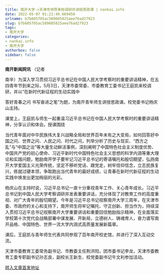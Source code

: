 ```yaml
---
title: 南开大学->天津市领导来校调研并讲授思政课 | nankai.info
date: 2022-05-07 01:21:49.669450
urlname: b7b605f05ac589605825aee76ad27923
slug: b7b605f05ac589605825aee76ad27923
tags: 
- 南开大学
categories:
- nankai.info
- 南开大学
authorbox: false
sidebar: false
---
```

**南开新闻网讯** （记者

南辛）为深入学习贯彻习近平总书记在中国人民大学考察时的重要讲话精神，在五四青年节到来之际，5月3日，天津市委常委、市委教育工委书记王庭凯来校调研，并以“在新时代新征程的生动实践中

答好青春之问 书写奋进之笔”为题，为南开青年师生讲授思政课。校党委书记杨庆山主持。

课堂上，王庭凯与师生一起重温习近平总书记在中国人民大学考察时的重要讲话精神，分享认识和体会。授课围绕
<!--more-->
当代青年面对中华民族伟大复兴战略全局和世界百年未有之大变局，如何回答好中国之问、世界之问、人民之问、时代之问，列举分析了历史与现实、“西方之乱”与“中国之治”等大量生动鲜活事例，深刻阐明了中国特色社会主义制度优势、中国共产党的初心使命、习近平新时代中国特色社会主义思想的科学内涵等重大理论和实践问题，勉励南开学子要牢记习近平总书记的寄语嘱托和殷切期望，弘扬南开大学爱国主义光荣传统，坚定不移听党话、跟党走，树牢信仰信念，立志民族复兴，练就过硬本领，争取跑出当代青年的最好成绩，让青春在新时代新征程的生动实践中焕发出更加绚丽的光彩。

杨庆山在主持时说，习近平总书记一直十分重视青年工作、关心青年成长。习近平总书记到中国人民大学考察调研并发表重要讲话，充分体现了对教育工作的高度重视、对广大青年的殷切期望。今年是习近平总书记视察南开大学三周年，在天津市委、市政府的关心和支持下，南开师生将牢记嘱托、守正创新、担当作为，持续深入贯彻习近平总书记视察南开大学重要讲话和重要回信勉励指示精神，在全面落实学校第十次党代会战略部署中谋发展、开新局，立德树人、铸魂育人，奋力谱写南开品格、中国特色、世界一流大学内涵式高质量发展新篇章。

课后，王庭凯与青年师生代表共同参观了百年南开校史馆，并进行了深入互动交流。

天津市委教育工委常务副书记、市教委主任荆洪阳，团市委书记李龙，天津市委教育工委专职副书记孙志良，副校长王新生、校党委副书记牛文利参加活动。



[转入文章首发地址](http://news.nankai.edu.cn/ywsd/system/2022/05/04/030051155.shtml)